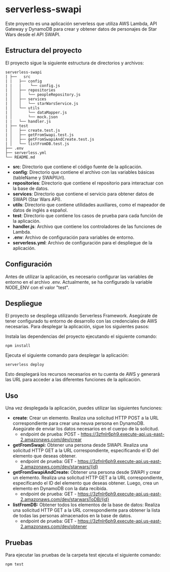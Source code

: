 # serverless-swapi
Este proyecto es una aplicación serverless que utiliza AWS Lambda, API Gateway y DynamoDB para crear y obtener datos de personajes de Star Wars desde el API SWAPI.

## Estructura del proyecto
El proyecto sigue la siguiente estructura de directorios y archivos:

```
serverless-swapi
| ├──   src
| |   ├── config
| |   |    └── config.js
| │   ├── repositories
| │   │   └── peopleRepository.js
| │   ├── services
| │   │   └── starWarsService.js
| │   └── utils
| │       └── dataMapper.js
| │       └── mock.json
| |   └── handler.js
| ├── test
| │   ├── create.test.js
| │   ├── getFromSwapi.test.js
| │   ├── getFromSwapiAndCreate.test.js
| │   └── listFromDB.test.js
├── .env
├── serverless.yml
└── README.md
```

- **src**: Directorio que contiene el código fuente de la aplicación.
- **config**: Directorio que contiene el archivo con las variables básicas (tableName y SWAPIUrl).
- **repositories**: Directorio que contiene el repositorio para interactuar con la base de datos.
- **services**: Directorio que contiene el servicio para obtener datos de SWAPI (Star Wars API).
- **utils**: Directorio que contiene utilidades auxiliares, como el mapeador de datos de inglés a español.
- **test**: Directorio que contiene los casos de prueba para cada función de la aplicación.
- **handler.js**: Archivo que contiene los controladores de las funciones de Lambda.
- **.env**: Archivo de configuración para variables de entorno.
- **serverless.yml**: Archivo de configuración para el despliegue de la aplicación.

## Configuración
Antes de utilizar la aplicación, es necesario configurar las variables de entorno en el archivo .env. Actualmente, se ha configurado la variable NODE_ENV con el valor "test".

## Despliegue
El proyecto se despliega utilizando Serverless Framework. Asegúrate de tener configurado tu entorno de desarrollo con las credenciales de AWS necesarias.
Para desplegar la aplicación, sigue los siguientes pasos:

Instala las dependencias del proyecto ejecutando el siguiente comando:

```
npm install
```
Ejecuta el siguiente comando para desplegar la aplicación:

```
serverless deploy
```
Esto desplegará los recursos necesarios en tu cuenta de AWS y generará las URL para acceder a las diferentes funciones de la aplicación.

## Uso
Una vez desplegada la aplicación, puedes utilizar las siguientes funciones:

- **create**: Crear un elemento. Realiza una solicitud HTTP POST a la URL correspondiente para crear una neuva persona en DynamoDB. Asegúrate de enviar los datos necesarios en el cuerpo de la solicitud.
  - endpoint de prueba: POST - https://3zfnlr6ph9.execute-api.us-east-2.amazonaws.com/dev/crear
- **getFromSwapi:** Obtener una persona desde SWAPI. Realiza una solicitud HTTP GET a la URL correspondiente, especificando el ID del elemento que deseas obtener.
  - endpoint de prueba: GET - https://3zfnlr6ph9.execute-api.us-east-2.amazonaws.com/dev/starwars/{id}
- **getFromSwapiAndCreate:** Obtener una persona desde SWAPI y crear un elemento. Realiza una solicitud HTTP GET a la URL correspondiente, especificando el ID del elemento que deseas obtener. Luego, crea un elemento en DynamoDB con la data recibida.
  - endpoint de prueba: GET - https://3zfnlr6ph9.execute-api.us-east-2.amazonaws.com/dev/starwarsToDB/{id}
- **listFromDB:** Obtener todos los elementos de la base de datos: Realiza una solicitud HTTP GET a la URL correspondiente para obtener la lista de todas las personas almacenados en la base de datos.
  - endpoint de prueba: GET - https://3zfnlr6ph9.execute-api.us-east-2.amazonaws.com/dev/obtener

## Pruebas

Para ejecutar las pruebas de la carpeta test ejecuta el siguiente comando:
```
npm test
````
